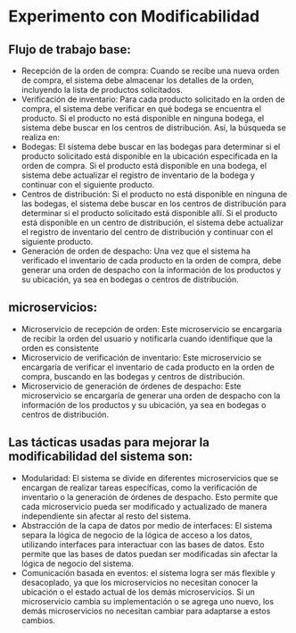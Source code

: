 # Experimento con Modificabilidad
## Flujo de trabajo base:

* Recepción de la orden de compra: Cuando se recibe una nueva orden de compra, el sistema debe almacenar los detalles de la orden, incluyendo la lista de productos solicitados.
* Verificación de inventario: Para cada producto solicitado en la orden de compra, el sistema debe verificar en qué bodega se encuentra el producto. Si el producto no está disponible en ninguna bodega, el sistema debe buscar en los centros de distribución. Así, la búsqueda se realiza en:
* Bodegas: El sistema debe buscar en las bodegas para determinar si el producto solicitado está disponible en la ubicación especificada en la orden de compra. Si el producto está disponible en una bodega, el sistema debe actualizar el registro de inventario de la bodega y continuar con el siguiente producto.
* Centros de distribución: Si el producto no está disponible en ninguna de las bodegas, el sistema debe buscar en los centros de distribución para determinar si el producto solicitado está disponible allí. Si el producto está disponible en un centro de distribución, el sistema debe actualizar el registro de inventario del centro de distribución y continuar con el siguiente producto.
* Generación de orden de despacho: Una vez que el sistema ha verificado el inventario de cada producto en la orden de compra, debe generar una orden de despacho con la información de los productos y su ubicación, ya sea en bodegas o centros de distribución.

## microservicios:
* Microservicio de recepción de orden: Este microservicio se encargaría de recibir la orden del usuario y notificarla cuando identifique que la orden es consistente
* Microservicio de verificación de inventario: Este microservicio se encargaría de verificar el inventario de cada producto en la orden de compra, buscando en las bodegas y centros de distribución.
* Microservicio de generación de órdenes de despacho: Este microservicio se encargaría de generar una orden de despacho con la información de los productos y su ubicación, ya sea en bodegas o centros de distribución.

## Las tácticas usadas para mejorar la modificabilidad del sistema son:
* Modularidad: El sistema se divide en diferentes microservicios que se encargan de realizar tareas específicas, como la verificación de inventario o la generación de órdenes de despacho. Esto permite que cada microservicio pueda ser modificado y actualizado de manera independiente sin afectar al resto del sistema.
* Abstracción de la capa de datos por medio de interfaces: El sistema separa la lógica de negocio de la lógica de acceso a los datos, utilizando interfaces para interactuar con las bases de datos. Esto permite que las bases de datos puedan ser modificadas sin afectar la lógica de negocio del sistema.
* Comunicación basada en eventos: el sistema logra ser más flexible y desacoplado, ya que los microservicios no necesitan conocer la ubicación o el estado actual de los demás microservicios. Si un microservicio cambia su implementación o se agrega uno nuevo, los demás microservicios no necesitan cambiar para adaptarse a estos cambios.

